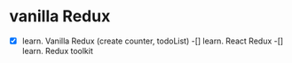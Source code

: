 # vanilla Redux

-[x] learn. Vanilla Redux (create counter, todoList)
-[] learn. React Redux
-[] learn. Redux toolkit
